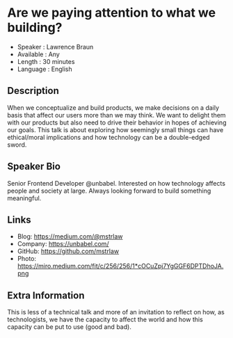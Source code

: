 Are we paying attention to what we building?
=================================================

* Speaker   : Lawrence Braun
* Available : Any
* Length    : 30 minutes
* Language  : English

Description
-----------
When we conceptualize and build products, we make decisions on a daily basis that affect our users more than we may think. We want to delight them with our products but also need to drive their behavior in hopes of achieving our goals. This talk is about exploring how seemingly small things can have ethical/moral implications and how technology can be a double-edged sword.

Speaker Bio
-----------
Senior Frontend Developer @unbabel. Interested on how technology affects people and society at large. Always looking forward to build something meaningful.

Links
-----
* Blog: https://medium.com/@mstrlaw
* Company: https://unbabel.com/
* GitHub: https://github.com/mstrlaw
* Photo: https://miro.medium.com/fit/c/256/256/1*cOCuZpj7YgGGF6DPTDhoJA.png

Extra Information
-----------------
This is less of a technical talk and more of an invitation to reflect on how, as technologists, we have the capacity to affect the world and how this capacity can be put to use (good and bad).
